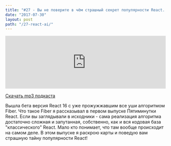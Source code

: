 ```yaml
---
title: "#27 - Вы не поверите в чём страшный секрет популярности React..."
date: "2017-07-30"
layout: post
path: "/27-react-ai/"
---
```


<iframe width="100%" height="166" scrolling="no" frameborder="no" src="https://w.soundcloud.com/player/?url=https%3A//api.soundcloud.com/tracks/335514382&amp;color=ff5500&amp;auto_play=false&amp;hide_related=false&amp;show_comments=true&amp;show_user=true&amp;show_reposts=false"></iframe>

<a href="https://5minreact.podster.fm/27/download/audio.mp3?download=yes&media=file"><i class="fa fa-download"></i> Скачать mp3 подкаста</a>

Вышла бета версия React 16 с уже прожужжавшим все уши алгоритмом Fiber. Что такое Fiber я рассказывал в первом выпуске Пятиминутки React. Если вы заглядывали в исходники - сама реализация алгоритма достаточно сложная и запутанная, собственно, как и вся кодовая база "классического" React. Мало кто понимает, что там вообще происходит на самом деле. В этом выпуске я раскрою карты и поведую вам страшную тайну популярности React!
